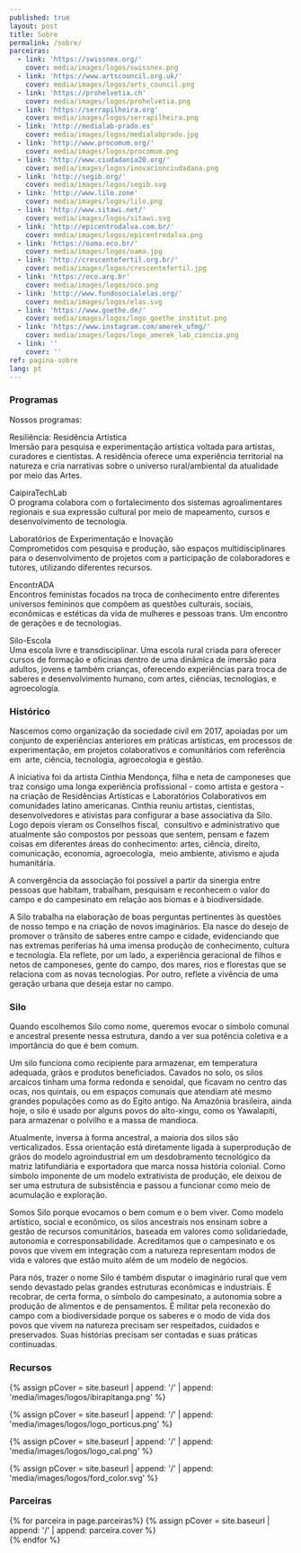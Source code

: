 ```yaml
---
published: true
layout: post
title: Sobre
permalink: /sobre/
parceiras:
  - link: 'https://swissnex.org/'
    cover: media/images/logos/swissnex.png
  - link: 'https://www.artscouncil.org.uk/'
    cover: media/images/logos/arts_council.png 
  - link: 'https://prohelvetia.ch'
    cover: media/images/logos/prohelvetia.png
  - link: 'https://serrapilheira.org'
    cover: media/images/logos/serrapilheira.png
  - link: 'http://medialab-prado.es'
    cover: media/images/logos/medialabprado.jpg
  - link: 'http://www.procomum.org/'
    cover: media/images/logos/procomum.png
  - link: 'http://www.ciudadania20.org/'
    cover: media/images/logos/inovacionciudadana.png
  - link: 'http://segib.org/'
    cover: media/images/logos/segib.svg
  - link: 'http://www.lilo.zone'
    cover: media/images/logos/lilo.png
  - link: 'http://www.sitawi.net/'
    cover: media/images/logos/sitawi.svg
  - link: 'http://epicentrodalva.com.br/'
    cover: media/images/logos/epicentrodalva.png
  - link: 'https://oama.eco.br/'
    cover: media/images/logos/oama.jpg
  - link: 'http://crescentefertil.org.br/'
    cover: media/images/logos/crescentefertil.jpg
  - link: 'https://oco.arq.br'
    cover: media/images/logos/oco.png
  - link: 'http://www.fundosocialelas.org/'
    cover: media/images/logos/elas.svg
  - link: 'https://www.goethe.de/'
    cover: media/images/logos/logo_goethe_institut.png
  - link: 'https://www.instagram.com/amerek_ufmg/'
    cover: media/images/logos/logo_amerek_lab_ciencia.png
  - link: ''
    cover: ''
ref: pagina-sobre
lang: pt
---
```


<div class="about-section-title-wrapper">
  <h3 class="about-section-title" id="programas">Programas</h3>
</div>
Nossos programas:

<span class="about-subtitle">Resiliência: Residência Artística</span>  
Imersão para pesquisa e experimentação artística voltada para artistas, curadores e cientistas. A residência oferece uma experiência territorial na natureza e cria narrativas sobre o universo rural/ambiental da atualidade por meio das Artes.

<span class="about-subtitle">CaipiraTechLab</span>  
O programa colabora com o fortalecimento dos sistemas agroalimentares regionais e sua expressão cultural por meio de mapeamento, cursos e desenvolvimento de tecnologia.

<span class="about-subtitle">Laboratórios de Experimentação e Inovação</span>  
Comprometidos com pesquisa e produção, são espaços multidisciplinares para o desenvolvimento de projetos com a participação de colaboradores e tutores, utilizando diferentes recursos. 

<span class="about-subtitle">EncontrADA</span>  
Encontros feministas focados na troca de conhecimento entre diferentes universos femininos que compõem as questões culturais, sociais, econômicas e estéticas da vida de mulheres e pessoas trans. Um encontro de gerações e de tecnologias. 

<span class="about-subtitle">Silo-Escola</span>  
Uma escola livre e transdisciplinar. Uma escola rural criada para oferecer cursos de formação e oficinas dentro de uma dinâmica de imersão para adultos, jovens e também crianças, oferecendo experiências para troca de saberes e desenvolvimento humano, com artes, ciências, tecnologias, e agroecologia.  

<div class="about-section-title-wrapper">
  <h3 class="about-section-title" id="historico">Histórico</h3>
</div>
Nascemos como organização da sociedade civil em 2017, apoiadas por um conjunto de experiências anteriores em práticas artísticas, em processos de experimentação, em projetos colaborativos e comunitários com referência em  arte, ciência, tecnologia, agroecologia e gestão.  

A iniciativa foi da artista Cinthia Mendonça, filha e neta de camponeses que traz consigo uma longa experiência profissional - como artista e gestora - na criação de Residências Artísticas e Laboratórios Colaborativos em comunidades latino americanas. Cinthia reuniu artistas, cientistas, desenvolvedores e ativistas para configurar a base associativa da Silo. Logo depois vieram os Conselhos fiscal,  consultivo e administrativo que atualmente são compostos por pessoas que sentem, pensam e fazem coisas em diferentes áreas do conhecimento: artes, ciência, direito, comunicação, economia, agroecologia,  meio ambiente, ativismo e ajuda humanitária.  

A convergência da associação foi possível a partir da sinergia entre pessoas que habitam, trabalham, pesquisam e reconhecem o valor do campo e do campesinato em relação aos biomas e à biodiversidade.  

A Silo trabalha na elaboração de boas perguntas pertinentes às questões de nosso tempo e na criação de novos imaginários. Ela nasce do desejo de promover o trânsito de saberes entre campo e cidade, evidenciando que nas extremas periferias há uma imensa produção de conhecimento, cultura e tecnologia. Ela reflete, por um lado, a experiência geracional de filhos e netos de camponeses, gente do campo, dos mares, rios e florestas que se relaciona com as novas tecnologias. Por outro, reflete a vivência de uma geração urbana que deseja estar no campo.  

<div class="about-section-title-wrapper">
  <h3 class="about-section-title" id="silo">Silo</h3>
</div>
Quando escolhemos Silo como nome, queremos evocar o símbolo comunal e ancestral presente nessa estrutura, dando a ver sua potência coletiva e a importância do que é bem comum.  

Um silo funciona como recipiente para armazenar, em temperatura adequada, grãos e produtos beneficiados. Cavados no solo, os silos arcaicos tinham uma forma redonda e senoidal, que ficavam no centro das ocas, nos quintais, ou em espaços comunais que atendiam até mesmo grandes populações como as do Egito antigo. Na Amazônia brasileira, ainda hoje, o silo é usado por alguns povos do alto-xingu, como os Yawalapiti, para armazenar o polvilho e a massa de mandioca.  

Atualmente, inversa à forma ancestral, a maioria dos silos são verticalizados. Essa orientação está diretamente ligada à superprodução de grãos do modelo agroindustrial em um desdobramento tecnológico da matriz latifundiária e exportadora que marca nossa história colonial. Como  símbolo imponente de um modelo extrativista de produção, ele deixou de ser uma estrutura de subsistência e passou a funcionar como meio de acumulação e exploração.  

Somos Silo porque evocamos o bem comum e o bem viver. Como modelo artístico, social e econômico, os silos ancestrais nos ensinam sobre a gestão de recursos comunitários, baseada em valores como solidariedade, autonomia e corresponsabilidade. Acreditamos que o campesinato e os povos que vivem em integração com a natureza representam modos de vida e valores que estão muito além de um modelo de negócios.  

Para nós, trazer o nome Silo é também disputar o imaginário rural que vem sendo devastado pelas grandes estruturas econômicas e industriais. É recobrar, de certa forma, o símbolo do campesinato, a autonomia sobre a produção de alimentos e de pensamentos. É militar pela reconexão do campo com a biodiversidade porque os saberes e o modo de vida dos povos que vivem na natureza precisam ser respeitados, cuidados e preservados. Suas histórias precisam ser contadas e suas práticas continuadas.  

<div class="about-section-title-wrapper">
  <h3 class="about-section-title" id="apoio">Recursos</h3>
</div>

<div class="parceiras-container">

  {% assign pCover = site.baseurl | append: '/' | append: 'media/images/logos/ibirapitanga.png' %}
   <a href="https://www.ibirapitanga.org.br" target="_blank">
    <div class="parceira-logo" style="background-image: url('{{ pCover }}');">
    </div>
  </a>

  {% assign pCover = site.baseurl | append: '/' | append: 'media/images/logos/logo_porticus.png' %}
   <a href="https://www.porticus.com/" target="_blank">
    <div class="parceira-logo" style="background-image: url('{{ pCover }}');">
    </div>
  </a>

  {% assign pCover = site.baseurl | append: '/' | append: 'media/images/logos/logo_cal.png' %}
   <a href="https://communityartslab.org/" target="_blank">
    <div class="parceira-logo" style="background-image: url('{{ pCover }}');">
    </div>
  </a>

  {% assign pCover = site.baseurl | append: '/' | append: 'media/images/logos/ford_color.svg' %}
  <a href="https://www.fordfoundation.org/" target="_blank">
    <div class="parceira-logo" style="background-image: url('{{ pCover }}');">
    </div>
  </a>
  
</div>

<div class="about-section-title-wrapper">
  <h3 class="about-section-title" id="parceiras">Parceiras</h3>
</div>

 <div class="parceiras-container">
    {% for parceira in page.parceiras%}
      {% assign pCover = site.baseurl | append: '/' | append: parceira.cover %}
    <a href="{{parceira.link}}" target="_blank">
      <div class="parceira-logo" style="background-image: url('{{ pCover }}');"></div>
    </a>
    {% endfor %}
</div>
